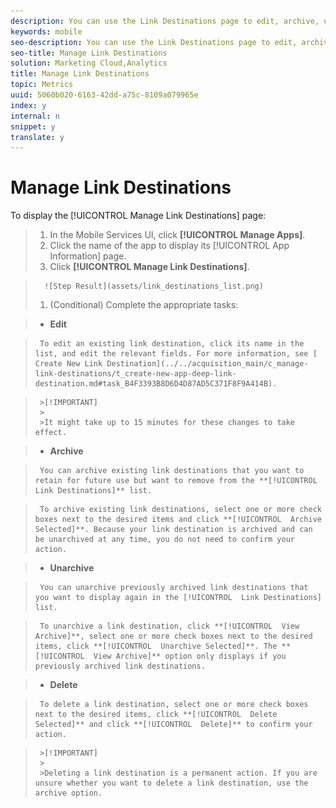 ```yaml
---
description: You can use the Link Destinations page to edit, archive, unarchive, or delete existing destination.
keywords: mobile
seo-description: You can use the Link Destinations page to edit, archive, unarchive, or delete existing destination.
seo-title: Manage Link Destinations
solution: Marketing Cloud,Analytics
title: Manage Link Destinations
topic: Metrics
uuid: 5060b020-6163-42dd-a75c-8109a079965e
index: y
internal: n
snippet: y
translate: y
---
```


# Manage Link Destinations

To display the [!UICONTROL  Manage Link Destinations] page: 

>1. In the Mobile Services UI, click **[!UICONTROL  Manage Apps]**.
>1. Click the name of the app to display its [!UICONTROL  App Information] page.
>1. Click **[!UICONTROL  Manage Link Destinations]**.

>       ![Step Result](assets/link_destinations_list.png) 
>1. (Conditional) Complete the appropriate tasks:

>    
>    * **Edit** 

>      To edit an existing link destination, click its name in the list, and edit the relevant fields. For more information, see [ Create New Link Destination](../../acquisition_main/c_manage-link-destinations/t_create-new-app-deep-link-destination.md#task_B4F3393B8D6D4D87AD5C371F8F9A414B). 


>      >[!IMPORTANT]
>      >
>      >It might take up to 15 minutes for these changes to take effect.


>    * **Archive** 

>      You can archive existing link destinations that you want to retain for future use but want to remove from the **[!UICONTROL  Link Destinations]** list. 

>      To archive existing link destinations, select one or more check boxes next to the desired items and click **[!UICONTROL  Archive Selected]**. Because your link destination is archived and can be unarchived at any time, you do not need to confirm your action. 

>    * **Unarchive** 

>      You can unarchive previously archived link destinations that you want to display again in the [!UICONTROL  Link Destinations] list. 

>      To unarchive a link destination, click **[!UICONTROL  View Archive]**, select one or more check boxes next to the desired items, click **[!UICONTROL  Unarchive Selected]**. The **[!UICONTROL  View Archive]** option only displays if you previously archived link destinations. 

>    * **Delete** 

>      To delete a link destination, select one or more check boxes next to the desired items, click **[!UICONTROL  Delete Selected]** and click **[!UICONTROL  Delete]** to confirm your action. 


>      >[!IMPORTANT]
>      >
>      >Deleting a link destination is a permanent action. If you are unsure whether you want to delete a link destination, use the archive option.


